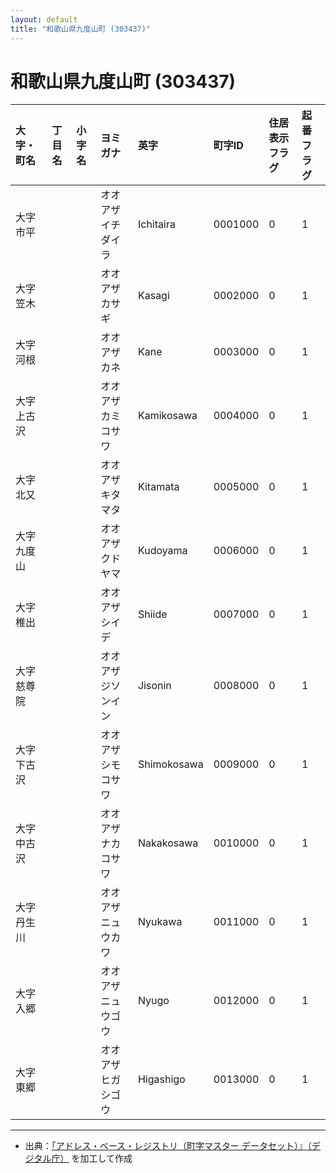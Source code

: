 ```yaml
---
layout: default
title: "和歌山県九度山町 (303437)"
---
```


# 和歌山県九度山町 (303437)

| 大字・町名 | 丁目名 | 小字名 | ヨミガナ | 英字 | 町字ID | 住居表示フラグ | 起番フラグ |
|:---|:---|:---|:---|:---|:---|:---|:---|
| 大字市平 |  |  | オオアザイチダイラ | Ichitaira | 0001000 | 0 | 1 |
| 大字笠木 |  |  | オオアザカサギ | Kasagi | 0002000 | 0 | 1 |
| 大字河根 |  |  | オオアザカネ | Kane | 0003000 | 0 | 1 |
| 大字上古沢 |  |  | オオアザカミコサワ | Kamikosawa | 0004000 | 0 | 1 |
| 大字北又 |  |  | オオアザキタマタ | Kitamata | 0005000 | 0 | 1 |
| 大字九度山 |  |  | オオアザクドヤマ | Kudoyama | 0006000 | 0 | 1 |
| 大字椎出 |  |  | オオアザシイデ | Shiide | 0007000 | 0 | 1 |
| 大字慈尊院 |  |  | オオアザジソンイン | Jisonin | 0008000 | 0 | 1 |
| 大字下古沢 |  |  | オオアザシモコサワ | Shimokosawa | 0009000 | 0 | 1 |
| 大字中古沢 |  |  | オオアザナカコサワ | Nakakosawa | 0010000 | 0 | 1 |
| 大字丹生川 |  |  | オオアザニュウカワ | Nyukawa | 0011000 | 0 | 1 |
| 大字入郷 |  |  | オオアザニュウゴウ | Nyugo | 0012000 | 0 | 1 |
| 大字東郷 |  |  | オオアザヒガシゴウ | Higashigo | 0013000 | 0 | 1 |

---

- 出典：[「アドレス・ベース・レジストリ（町字マスター データセット）』（デジタル庁）](https://www.digital.go.jp/policies/base_registry_address/) を加工して作成